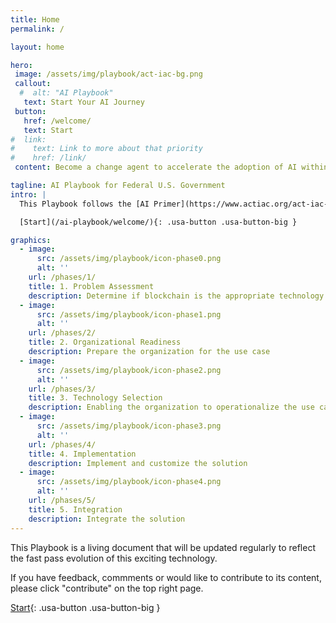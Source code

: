 ```yaml
---
title: Home
permalink: /

layout: home

hero:
 image: /assets/img/playbook/act-iac-bg.png
 callout:
  #  alt: "AI Playbook"
   text: Start Your AI Journey
 button:
   href: /welcome/
   text: Start
#  link:
#    text: Link to more about that priority
#    href: /link/
 content: Become a change agent to accelerate the adoption of AI within the Federal Government

tagline: AI Playbook for Federal U.S. Government 
intro: |
  This Playbook follows the [AI Primer](https://www.actiac.org/act-iac-white-paper-artificial-intelligence-machine-learning-primer) as a companion process and a series of phases to support the United States Federal Government in its understanding and application of AI for its mission. Each phase contains a set of key activities organized in function areas that go beyond just the technical aspect of AI and cover management, people, process and acquisition areas.

  [Start](/ai-playbook/welcome/){: .usa-button .usa-button-big }

graphics:
  - image:
      src: /assets/img/playbook/icon-phase0.png
      alt: ''
    url: /phases/1/
    title: 1. Problem Assessment
    description: Determine if blockchain is the appropriate technology to solve my problem
  - image:
      src: /assets/img/playbook/icon-phase1.png
      alt: ''
    url: /phases/2/
    title: 2. Organizational Readiness
    description: Prepare the organization for the use case
  - image:
      src: /assets/img/playbook/icon-phase2.png
      alt: ''
    url: /phases/3/      
    title: 3. Technology Selection
    description: Enabling the organization to operationalize the use case
  - image:
      src: /assets/img/playbook/icon-phase3.png
      alt: ''
    url: /phases/4/      
    title: 4. Implementation
    description: Implement and customize the solution
  - image:
      src: /assets/img/playbook/icon-phase4.png
      alt: ''
    url: /phases/5/      
    title: 5. Integration
    description: Integrate the solution
---
```


This Playbook is a living document that will be updated regularly to reflect the fast pass evolution of this exciting technology.

If you have feedback, commments or would like to contribute to its content, please click "contribute" on the top right page.

[Start](/ai-playbook/welcome/){: .usa-button .usa-button-big }

